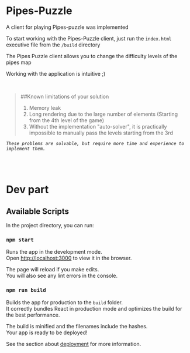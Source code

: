 # Pipes-Puzzle

A client for playing Pipes-puzzle was implemented

To start working with the Pipes-Puzzle client, just run the <code>index.html</code> executive file from the <code>/build</code> directory

The Pipes Puzzle client allows you to change the difficulty levels of the pipes map

Working with the application is intuitive ;)

<br>

> ##Known limitations of your solution <br>
> 1) Memory leak 
> 2) Long rendering due to the large number of elements (Starting from the 4th level of the game)
> 3) Without the implementation "auto-solver", it is practically impossible to manually pass the levels starting from the 3rd

_`These problems are solvable, but require more time and experience to implement them.`_
 
 <br>
 <br>
 
# Dev part

## Available Scripts

In the project directory, you can run:

### `npm start`

Runs the app in the development mode.\
Open [http://localhost:3000](http://localhost:3000) to view it in the browser.

The page will reload if you make edits.\
You will also see any lint errors in the console.
 
### `npm run build`

Builds the app for production to the `build` folder.\
It correctly bundles React in production mode and optimizes the build for the best performance.

The build is minified and the filenames include the hashes.\
Your app is ready to be deployed!

See the section about [deployment](https://facebook.github.io/create-react-app/docs/deployment) for more information.

 
 
